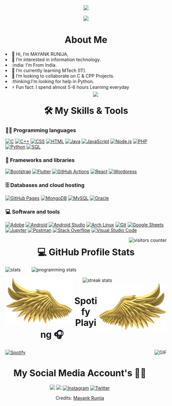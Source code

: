 <!--![Ruthless _ ✓](https://user-images.githubusercontent.com/84033122/124388998-e8c79880-dd02-11eb-8a83-be924d66e7e4.gif) -->

<p align="center">
  <img src="https://readme-typing-svg.herokuapp.com/?size=45&color=00F7F4&vCenter=true&height=100&lines=+++++++!!!!!Welcome!!!!!;Hello+I'am.....;Mayank+Runija+;I'am+a+Student;I'am+a+Developer+">
</p>


<p align="center">
  <img src="https://github.com/thompsonemerson/thompsonemerson/raw/master/cover-thompson.png" height="200"/>

<!-- <p align="center">

  <img src="https://media.giphy.com/media/SWoSkN6DxTszqIKEqv/giphy.gif" alt="Coder GIF" width="500" height="400">
  
</p> -->


<div>
<h1 align="center">About  Me</h1> 

<li align="left"> 👋 Hi, I’m MAYANK RUNIJA,</li>
<li align="left"> 👀 I’m interested in information technology.</li>
<li align="left"> :india: I’m From India.</li>
<li align="left"> 🌱 I’m currently learning MTech (IT).</li>
<li align="left"> 💞️ I’m looking to collaborate on C & CPP Projects.</li>
<li align="left"> :thinking:I’m looking for help in Python.</li>
<li align="left">⚡  Fun fact: I spend almost 5-6 hours Learning everyday</li>

<img align="right" style="margin-left: 500px;" src="https://media.giphy.com/media/M9gbBd9nbDrOTu1Mqx/giphy.gif" width="230">
</div>
  
 

<h1 align="center">🛠️ My Skills & Tools</h1>




### 👨‍💻 Programming languages

<p>
   <a href=""><img alt="C" src="https://custom-icon-badges.herokuapp.com/badge/C-03599C.svg?logo=c-in-hexagon&logoColor=white"></a>
    <a href=""><img alt="C++" src="https://custom-icon-badges.herokuapp.com/badge/C++-9C033A.svg?logo=cpp2&logoColor=white"></a>
    <a href=""><img alt="CSS" src="https://img.shields.io/badge/CSS-1572B6.svg?logo=css3&logoColor=white"></a>
    <a href=""><img alt="HTML" src="https://img.shields.io/badge/HTML-E34F26.svg?logo=html5&logoColor=white"></a>
    <a href=""><img alt="Java" src="https://img.shields.io/badge/Java-007396.svg?logo=java&logoColor=white"></a>
    <a href=""><img alt="JavaScript" src="https://img.shields.io/badge/JavaScript-F7DF1E.svg?logo=javascript&logoColor=black"></a>
    <a href=""><img alt="Node.js" src="https://img.shields.io/badge/Node.js-43853D.svg?logo=node.js&logoColor=white"></a>
    <a href=""><img alt="PHP" src="https://img.shields.io/badge/PHP-777BB4.svg?logo=php&logoColor=white"></a>
    <a href=""><img alt="Python" src="https://img.shields.io/badge/Python-14354C.svg?logo=python&logoColor=white"></a>
    <a href=""><img alt="SQL" src="https://custom-icon-badges.herokuapp.com/badge/SQL-025E8C.svg?logo=database&logoColor=white"></a>
    
</p>

### 🧰 Frameworks and libraries

<p>
    <a href="#"><img alt="Bootstrap" src="https://img.shields.io/badge/Bootstrap-7952B3.svg?logo=bootstrap&logoColor=white"></a>
    <a href="#"><img alt="Flutter" src="https://img.shields.io/badge/Flutter-02569B.svg?logo=flutter&logoColor=white"></a>
    <a href="#"><img alt="GitHub Actions" src="https://img.shields.io/badge/GitHub%20Actions-2671E5.svg?logo=github%20actions&logoColor=white"></a>
    <a href="#"><img alt="React" src="https://img.shields.io/badge/React-20232a.svg?logo=react&logoColor=%2361DAFB"></a>
    <a href="#"><img alt="Wordpress" src="https://img.shields.io/badge/Wordpress-21759B?logo=wordpress&logoColor=white"></a>
    
</p>

### 🗄️ Databases and cloud hosting

<p>
    <a href="#"><img alt="GitHub Pages" src="https://img.shields.io/badge/GitHub%20Pages-327FC7.svg?logo=github&logoColor=white"></a>
    <a href="#"><img alt="MongoDB" src ="https://img.shields.io/badge/MongoDB-4ea94b.svg?logo=mongodb&logoColor=white"></a>
    <a href="#"><img alt="MySQL" src="https://img.shields.io/badge/MySQL-00f.svg?logo=mysql&logoColor=white"></a>
    <a href="#"><img alt="Oracle" src ="https://img.shields.io/badge/Oracle-F00000.svg?logo=oracle&logoColor=white"></a>
   
</p>

### 💻 Software and tools

<p>
    <a href="#"><img alt="Adobe" src="https://img.shields.io/badge/Adobe-FF0000.svg?logo=adobe&logoColor=white"></a>
    <a href="#"><img alt="Android" src="https://img.shields.io/badge/Android-3DDC84?logo=android&logoColor=white"></a>
    <a href="#"><img alt="Android Studio" src="https://img.shields.io/badge/Android%20Studio-008678.svg?logo=android-studio&logoColor=white"></a>
    <a href="#"><img alt="Arch Linux" src="https://img.shields.io/badge/Arch%20Linux-1793D1.svg?logo=arch-linux&logoColor=white"></a>
    <a href="#"><img alt="Git" src="https://img.shields.io/badge/Git-F05033.svg?logo=git&logoColor=white"></a>
    <a href="#"><img alt="Google Sheets" src="https://img.shields.io/badge/Google%20Sheets-34A853.svg?logo=google%20sheets&logoColor=white"></a>
    <a href="#"><img alt="Jupyter" src="https://img.shields.io/badge/Jupyter-F37626.svg?logo=Jupyter&logoColor=white"></a>
    <a href="#"><img alt="Postman" src="https://img.shields.io/badge/Postman-FF6C37?logo=postman&logoColor=white"></a>
    <a href="#"><img alt="Stack Overflow" src="https://img.shields.io/badge/-Stack%20Overflow-FE7A16?logo=stack-overflow&logoColor=white"></a>
    <a href="#"><img alt="Visual Studio Code" src="https://img.shields.io/badge/Visual%20Studio%20Code-0078d7.svg?logo=visual-studio-code&logoColor=white"></a>
</p>

<!-- Github stats-->
<!-- <div>
  <p align="center"> -->
<!--  <img src="https://media.giphy.com/media/8UHRm5oY4k4FDxq5QG/giphy.gif" width="30px" alt="GitHub-Status"/>&nbsp;<img src="https://media.giphy.com/media/8UHRm5oY4k4FDxq5QG/giphy.gif" width="30px" alt="GitHub-Status"/></p> 
   -->
 
    
    

  <img alt="visitors counter" align="right" src="http://estruyf-github.azurewebsites.net/api/VisitorHit?user=Bgstatic&repo=Bgstatic&countColorcountColor&countColor=%237B1E7B"/>
  <h1 align="center">💻 GitHub Profile Stats</h1>
  
  <span align="left">
  <img alt="stats" height="180em" src="https://github-readme-stats-eight-theta.vercel.app/api?username=MayankRunija&show_icons=true&theme=algolia&include_all_commits=true&count_private=true"/>
    </span>
  <span style="margin-left: 30px;">
  <img alt="programming stats" height="180em" src="https://github-readme-stats-eight-theta.vercel.app/api/top-langs/?username=MayankRunija&layout=compact&langs_count=8&theme=algolia"/>
    </span>
<p>
  <img align="left" src="left.png" height="150px" />
  <img align="center" alt="streak stats" style="margin-left: 30px; src="https://github-readme-streak-stats.herokuapp.com/?user=mayankrunija&theme=highcontrast" /> 
  <img align="right" src="right.png" height="150px"/>
   </p>
<!-- </div>
 -->
 







<h1 align="center">  Spotify Playing 🎧 </h1>
<img align="right" alt="GIF" height="170px" src="https://media.giphy.com/media/J5B1Y8QZnzXXbLQIBu/giphy.gif" /> 

[![Spotify](https://novatorem.bgstatic.vercel.app/api/spotify)](https://open.spotify.com/user/315k4nuqofr7ckh7bacggvsu2ita)




<h1 align="center"> My Social Media Account's 📍📍</h1>
<p align="center">
 <a href="https://www.linkedin.com/in/mayank-runija-444111205/"><img src="https://img.shields.io/badge/Linkedin--_.svg?style=social&logo=linkedin"></a>
 <a href="mailto:runija111@gmail.com"><img src="https://img.shields.io/badge/Gmail--_.svg?style=social&size=45&logo=gmail"/></a>
 <a href="https://www.instagram.com/mayank.runija18/"><img src="https://img.shields.io/badge/Instagram--_.svg?style=social&logo=instagram" alt="Instagram"></a>
 <a href="https://twitter.com/runijamayank"><img src="https://img.shields.io/badge/Twitter--_.svg?style=social&logo=twitter" alt="Twitter"></a>
</p>



<div align="center" >
Credits: <a href="https://github.com/mayankrunija">Mayank Runija</a>
</div>
